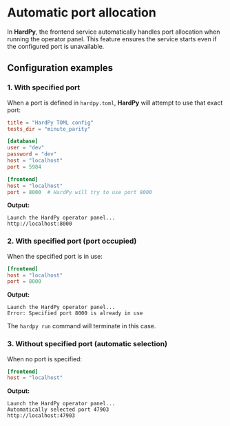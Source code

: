 # Automatic port allocation

In **HardPy**, the frontend service automatically handles port allocation when running the operator panel.
This feature ensures the service starts even if the configured port is unavailable.

## Configuration examples

### 1. With specified port

When a port is defined in `hardpy.toml`, **HardPy** will attempt to use that exact port:

```toml
title = "HardPy TOML config"
tests_dir = "minute_parity"

[database]
user = "dev"
password = "dev"
host = "localhost"
port = 5984

[frontend]
host = "localhost"
port = 8000  # HardPy will try to use port 8000
```

**Output:**

```
Launch the HardPy operator panel...
http://localhost:8000
```

### 2. With specified port (port occupied)

When the specified port is in use:

```toml
[frontend]
host = "localhost"
port = 8000
```

**Output:**

```
Launch the HardPy operator panel...
Error: Specified port 8000 is already in use
```

The `hardpy run` command will terminate in this case.

### 3. Without specified port (automatic selection)

When no port is specified:

```toml
[frontend]
host = "localhost"
```

**Output:**

```
Launch the HardPy operator panel...
Automatically selected port 47903
http://localhost:47903
```
